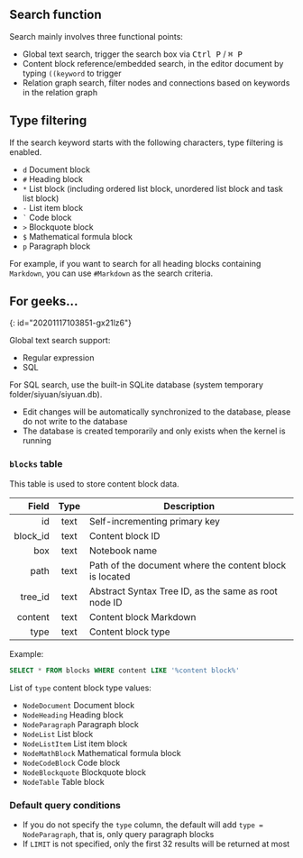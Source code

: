 ## Search function

Search mainly involves three functional points:

* Global text search, trigger the search box via <kbd>Ctrl P</kbd> / <kbd>⌘ P</kbd>
* Content block reference/embedded search, in the editor document by typing `((keyword` to trigger
* Relation graph search, filter nodes and connections based on keywords in the relation graph

## Type filtering

If the search keyword starts with the following characters, type filtering is enabled.

* `d` Document block
* `#` Heading block
* `*` List block (including ordered list block, unordered list block and task list block)
* `-` List item block
* `` ` `` Code block
* `>` Blockquote block
* `$` Mathematical formula block
* `p` Paragraph block

For example, if you want to search for all heading blocks containing `Markdown`, you can use `#Markdown` as the search criteria.

## For geeks...
{: id="20201117103851-gx21lz6"}

Global text search support:

* Regular expression
* SQL

For SQL search, use the built-in SQLite database (system temporary folder/siyuan/siyuan.db).

* Edit changes will be automatically synchronized to the database, please do not write to the database
* The database is created temporarily and only exists when the kernel is running

### `blocks` table

This table is used to store content block data.

| Field | Type | Description |
| -: | :-: | - |
| id | text | Self-incrementing primary key |
| block_id | text | Content block ID |
| box | text | Notebook name |
| path | text | Path of the document where the content block is located |
| tree_id | text | Abstract Syntax Tree ID, as the same as root node ID |
| content | text | Content block Markdown |
| type | text | Content block type |

Example:

```sql
SELECT * FROM blocks WHERE content LIKE '%content block%'
```

List of `type` content block type values:

* `NodeDocument` Document block
* `NodeHeading` Heading block
* `NodeParagraph` Paragraph block
* `NodeList` List block
* `NodeListItem` List item block
* `NodeMathBlock` Mathematical formula block
* `NodeCodeBlock` Code block
* `NodeBlockquote` Blockquote block
* `NodeTable` Table block

### Default query conditions

* If you do not specify the `type` column, the default will add `type = NodeParagraph`, that is, only query paragraph blocks
* If `LIMIT` is not specified, only the first 32 results will be returned at most
